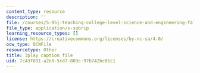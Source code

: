 ```yaml
---
content_type: resource
description: ''
file: /courses/5-95j-teaching-college-level-science-and-engineering-fall-2015/7c43f891a2e85cd7803c97b742bc01c1_hGBNi4P9OfA.vtt
file_type: application/x-subrip
learning_resource_types: []
license: https://creativecommons.org/licenses/by-nc-sa/4.0/
ocw_type: OCWFile
resourcetype: Other
title: 3play caption file
uid: 7c43f891-a2e8-5cd7-803c-97b742bc01c1
---
```

